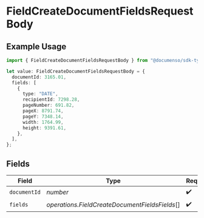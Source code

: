 # FieldCreateDocumentFieldsRequestBody

## Example Usage

```typescript
import { FieldCreateDocumentFieldsRequestBody } from "@documenso/sdk-typescript/models/operations";

let value: FieldCreateDocumentFieldsRequestBody = {
  documentId: 3165.01,
  fields: [
    {
      type: "DATE",
      recipientId: 7298.28,
      pageNumber: 691.82,
      pageX: 8791.74,
      pageY: 7348.14,
      width: 1764.99,
      height: 9391.61,
    },
  ],
};
```

## Fields

| Field                                          | Type                                           | Required                                       | Description                                    |
| ---------------------------------------------- | ---------------------------------------------- | ---------------------------------------------- | ---------------------------------------------- |
| `documentId`                                   | *number*                                       | :heavy_check_mark:                             | N/A                                            |
| `fields`                                       | *operations.FieldCreateDocumentFieldsFields*[] | :heavy_check_mark:                             | N/A                                            |